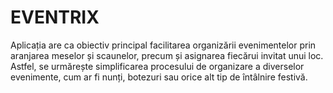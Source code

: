 # EVENTRIX
Aplicația are ca obiectiv principal facilitarea organizării evenimentelor prin aranjarea meselor și scaunelor, precum și asignarea fiecărui invitat unui loc. Astfel, se urmărește simplificarea procesului de organizare a diverselor evenimente, cum ar fi nunți, botezuri sau orice alt tip de întâlnire festivă.​


